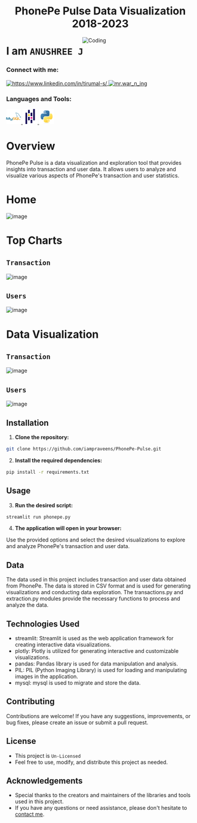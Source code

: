 <h1 align="center">PhonePe Pulse Data Visualization 2018-2023</h1> </p>
<img align="right" alt="Coding" width="300" src="https://media.tenor.com/YZPnGuPeZv8AAAAd/coding.gif">

</a><h1>I am `ANUSHREE J`</h1>
<h3 align="left">Connect with me:</h3>
<p align="left">
<a href="https://linkedin.com/in/https://www.linkedin.com/in/anushree-javaregowda
  /" target="blank"><img align="center" src="https://raw.githubusercontent.com/rahuldkjain/github-profile-readme-generator/master/src/images/icons/Social/linked-in-alt.svg" alt="https://www.linkedin.com/in/tirumal-s/" height="30" width="40" />
<a href="https://instagram.com/rajendsathish_sk/" target="blank"><img align="center" src="https://raw.githubusercontent.com/rahuldkjain/github-profile-readme-generator/master/src/images/icons/Social/instagram.svg" alt="mr.war_n_ing" height="30" width="40" /></a>
</p>

<h3 align="left">Languages and Tools:</h3>
<p align="left"> <a href="https://www.mysql.com/" target="_blank" rel="noreferrer"> <img src="https://raw.githubusercontent.com/devicons/devicon/master/icons/mysql/mysql-original-wordmark.svg" alt="mysql" width="40" height="40"/> </a> <a href="https://pandas.pydata.org/" target="_blank" rel="noreferrer"> <img src="https://raw.githubusercontent.com/devicons/devicon/2ae2a900d2f041da66e950e4d48052658d850630/icons/pandas/pandas-original.svg" alt="pandas" width="40" height="40"/> </a> <a href="https://www.python.org" target="_blank" rel="noreferrer"> <img src="https://raw.githubusercontent.com/devicons/devicon/master/icons/python/python-original.svg" alt="python" width="40" height="40"/> </a></p>







# Overview

PhonePe Pulse is a data visualization and exploration tool that provides insights into transaction and user data. It allows users to analyze and visualize various aspects of PhonePe's transaction and user statistics.

# Home

![image](https://github.com/sathishkumarraj/PhonePe_pulse/assets/116692780/91b9515d-fa65-40b5-8acc-ec96dcb8c715)

# Top Charts

## `Transaction`

![image](https://github.com/sathishkumarraj/PhonePe_pulse/assets/116692780/caf9828b-5f4a-4692-8938-6f284e97ecfb)

## `Users`

![image](https://github.com/sathishkumarraj/PhonePe_pulse/assets/116692780/29cccd84-c39b-45df-b0e7-0fa844ae13f9)

#  Data Visualization

## `Transaction`

![image](https://github.com/sathishkumarraj/PhonePe_pulse/assets/116692780/de3b7e73-6dfa-4910-923c-a9f916672cbc)

## `Users`

![image](https://github.com/sathishkumarraj/PhonePe_pulse/assets/116692780/b17c0627-9808-4250-8bb6-529bf5a7d641)

## Installation

1. **Clone the repository:**
```bash
git clone https://github.com/iampraveens/PhonePe-Pulse.git
```

2. **Install the required dependencies:**
```bash
pip install -r requirements.txt
```

## Usage

3. **Run the desired script:**
```bash
streamlit run phonepe.py
```
4. **The application will open in your browser:**
   
Use the provided options and select the desired visualizations to explore and analyze PhonePe's transaction and user data.

## Data
The data used in this project includes transaction and user data obtained from PhonePe. The data is stored in CSV format and is used for generating visualizations and conducting data exploration. The transactions.py and extraction.py modules provide the necessary functions to process and analyze the data.

## Technologies Used
- streamlit: Streamlit is used as the web application framework for creating interactive data visualizations.
- plotly: Plotly is utilized for generating interactive and customizable visualizations.
- pandas: Pandas library is used for data manipulation and analysis.
- PIL: PIL (Python Imaging Library) is used for loading and manipulating images in the application.
- mysql: mysql is used to migrate and store the data.

## Contributing

Contributions are welcome! If you have any suggestions, improvements, or bug fixes, please create an issue or submit a pull request.

## License

- This project is `Un-Licensed`
- Feel free to use, modify, and distribute this project as needed.

## Acknowledgements

- Special thanks to the creators and maintainers of the libraries and tools used in this project.
- If you have any questions or need assistance, please don't hesitate to [contact me](https://www.linkedin.com/in/karthick-ravikumar/).
